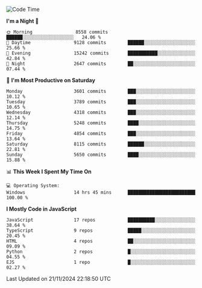 <!--START_SECTION:waka-->
![Code Time](http://img.shields.io/badge/Code%20Time-3%2C376%20hrs%2023%20mins-blue)

**I'm a Night 🦉** 

```text
🌞 Morning                8558 commits        ██████░░░░░░░░░░░░░░░░░░░   24.06 % 
🌆 Daytime                9128 commits        ██████░░░░░░░░░░░░░░░░░░░   25.66 % 
🌃 Evening                15242 commits       ███████████░░░░░░░░░░░░░░   42.84 % 
🌙 Night                  2647 commits        ██░░░░░░░░░░░░░░░░░░░░░░░   07.44 % 
```
📅 **I'm Most Productive on Saturday** 

```text
Monday                   3601 commits        ███░░░░░░░░░░░░░░░░░░░░░░   10.12 % 
Tuesday                  3789 commits        ███░░░░░░░░░░░░░░░░░░░░░░   10.65 % 
Wednesday                4318 commits        ███░░░░░░░░░░░░░░░░░░░░░░   12.14 % 
Thursday                 5248 commits        ████░░░░░░░░░░░░░░░░░░░░░   14.75 % 
Friday                   4854 commits        ███░░░░░░░░░░░░░░░░░░░░░░   13.64 % 
Saturday                 8115 commits        ██████░░░░░░░░░░░░░░░░░░░   22.81 % 
Sunday                   5650 commits        ████░░░░░░░░░░░░░░░░░░░░░   15.88 % 
```


📊 **This Week I Spent My Time On** 

```text
💻 Operating System: 
Windows                  14 hrs 45 mins      █████████████████████████   100.00 % 
```

**I Mostly Code in JavaScript** 

```text
JavaScript               17 repos            ██████████░░░░░░░░░░░░░░░   38.64 % 
TypeScript               9 repos             █████░░░░░░░░░░░░░░░░░░░░   20.45 % 
HTML                     4 repos             ██░░░░░░░░░░░░░░░░░░░░░░░   09.09 % 
Python                   2 repos             █░░░░░░░░░░░░░░░░░░░░░░░░   04.55 % 
EJS                      1 repo              █░░░░░░░░░░░░░░░░░░░░░░░░   02.27 % 
```




 Last Updated on 21/11/2024 22:18:50 UTC
<!--END_SECTION:waka-->

<!--
**likaiqiang/likaiqiang** is a ✨ _special_ ✨ repository because its `README.md` (this file) appears on your GitHub profile.

Here are some ideas to get you started:

- 🔭 I’m currently working on ...
- 🌱 I’m currently learning ...
- 👯 I’m looking to collaborate on ...
- 🤔 I’m looking for help with ...
- 💬 Ask me about ...
- 📫 How to reach me: ...
- 😄 Pronouns: ...
- ⚡ Fun fact: ...
-->
